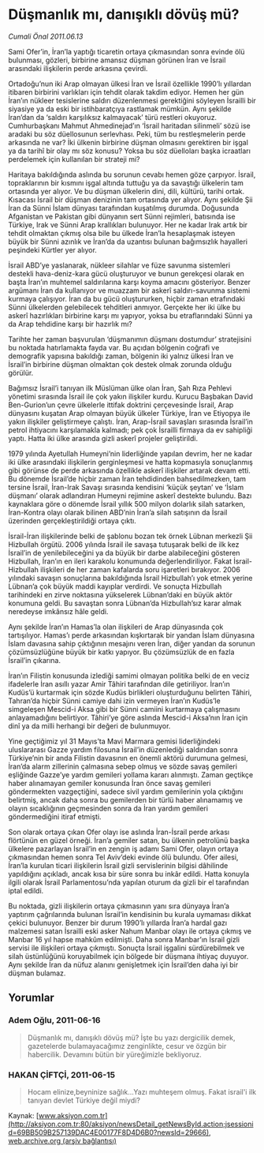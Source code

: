 # Düşmanlık mı, danışıklı dövüş mü?

*Cumali Önal 2011.06.13*

<font class="agenda2NewsSpot">
 Sami Ofer’in, İran’la yaptığı ticaretin ortaya çıkmasından sonra evinde ölü bulunması, gözleri, birbirine amansız düşman görünen İran ve İsrail arasındaki ilişkilerin perde arkasına çevirdi.
</font>
<font class="newsDetail">
 <p>
  <p class="MsoNormal">
   Ortadoğu’nun iki Arap olmayan ülkesi İran ve İsrail özellikle 1990’lı yıllardan itibaren birbirini varlıkları için tehdit olarak takdim ediyor. Hemen her gün İran’ın nükleer tesislerine saldırı düzenlenmesi gerektiğini söyleyen İsrailli bir siyasiye ya da eski bir istihbaratçıya rastlamak mümkün. Aynı şekilde İran’dan da ‘saldırı karşılıksız kalmayacak’ türü restleri okuyoruz. Cumhurbaşkanı Mahmut Ahmedinejad’ın ‘İsrail haritadan silinmeli’ sözü ise aradaki bu söz düellosunun serlevhası. Peki, tüm bu restleşmelerin perde arkasında ne var? İki ülkenin birbirine düşman olmasını gerektiren bir işgal ya da tarihî bir olay mı söz konusu? Yoksa bu söz düelloları başka icraatları perdelemek için kullanılan bir strateji mi?
  </p>
  <p class="MsoNormal">
   Haritaya bakıldığında aslında bu sorunun cevabı hemen göze çarpıyor. İsrail, topraklarının bir kısmını işgal altında tuttuğu ya da savaştığı ülkelerin tam ortasında yer alıyor. Ve bu düşman ülkelerin dini, dili, kültürü, tarihi ortak. Kısacası İsrail bir düşman denizinin tam ortasında yer alıyor. Aynı şekilde Şii İran da Sünni İslam dünyası tarafından kuşatılmış durumda. Doğusunda Afganistan ve Pakistan gibi dünyanın sert Sünni rejimleri, batısında ise Türkiye, Irak ve Sünni Arap krallıkları bulunuyor. Her ne kadar Irak artık bir tehdit olmaktan çıkmış olsa bile bu ülkede İran’la hesaplaşmak isteyen büyük bir Sünni azınlık ve İran’da da uzantısı bulunan bağımsızlık hayalleri peşindeki Kürtler yer alıyor.
  </p>
  <p class="MsoNormal">
   İsrail ABD’ye yaslanarak, nükleer silahlar ve füze savunma sistemleri destekli hava-deniz-kara gücü oluşturuyor ve bunun gerekçesi olarak en başta İran’ın muhtemel saldırılarına karşı koyma amacını gösteriyor. Benzer argümanı İran da kullanıyor ve muazzam bir askerî saldırı-savunma sistemi kurmaya çalışıyor. İran da bu gücü oluştururken, hiçbir zaman etrafındaki Sünni ülkelerden gelebilecek tehditleri anmıyor. Gerçekte her iki ülke bu askerî hazırlıkları birbirine karşı mı yapıyor, yoksa bu etraflarındaki Sünni ya da Arap tehdidine karşı bir hazırlık mı?
  </p>
  <p class="MsoNormal">
   Tarihte her zaman başvurulan ‘düşmanımın düşmanı dostumdur’ stratejisini bu noktada hatırlamakta fayda var. Bu açıdan bölgenin coğrafi ve demografik yapısına bakıldığı zaman, bölgenin iki yalnız ülkesi İran ve İsrail’in birbirine düşman olmaktan çok destek olmak zorunda olduğu görülür.
  </p>
  <p class="MsoNormal">
   Bağımsız İsrail’i tanıyan ilk Müslüman ülke olan İran, Şah Rıza Pehlevi yönetimi sırasında İsrail ile çok yakın ilişkiler kurdu. Kurucu Başbakan David Ben-Gurion’un çevre ülkelerle ittifak doktrini çerçevesinde İsrail, Arap dünyasını kuşatan Arap olmayan büyük ülkeler Türkiye, İran ve Etiyopya ile yakın ilişkiler geliştirmeye çalıştı. İran, Arap-İsrail savaşları sırasında İsrail’in petrol ihtiyacını karşılamakla kalmadı; pek çok İsrailli firmaya da ev sahipliği yaptı. Hatta iki ülke arasında gizli askerî projeler geliştirildi.
  </p>
  <p class="MsoNormal">
   1979 yılında Ayetullah Humeyni’nin liderliğinde yapılan devrim, her ne kadar iki ülke arasındaki ilişkilerin gerginleşmesi ve hatta kopmasıyla sonuçlanmış gibi görünse de perde arkasında özellikle askerî ilişkiler artarak devam etti. Bu dönemde İsrail’de hiçbir zaman İran tehdidinden bahsedilmezken, tam tersine İsrail, İran-Irak Savaşı sırasında kendisini ‘küçük şeytan’ ve ‘İslam düşmanı’ olarak adlandıran Humeyni rejimine askerî destekte bulundu. Bazı kaynaklara göre o dönemde İsrail yıllık 500 milyon dolarlık silah satarken, İran-Kontra olayı olarak bilinen ABD’nin İran’a silah satışının da İsrail üzerinden gerçekleştirildiği ortaya çıktı.
  </p>
  <p class="MsoNormal">
   İsrail-İran ilişkilerinde belki de şablonu bozan tek örnek Lübnan merkezli Şii Hizbullah örgütü. 2006 yılında İsrail ile savaşa tutuşarak belki de ilk kez İsrail’in de yenilebileceğini ya da büyük bir darbe alabileceğini gösteren Hizbullah, İran’ın en ileri karakolu konumunda değerlendiriliyor. Fakat İsrail-Hizbullah ilişkileri de her zaman kafalarda soru işaretleri bırakıyor. 2006 yılındaki savaşın sonuçlarına bakıldığında İsrail Hizbullah’ı yok etmek yerine Lübnan’a çok büyük maddi kayıplar verdirdi. Ve sonuçta Hizbullah tarihindeki en zirve noktasına yükselerek Lübnan’daki en büyük aktör konumuna geldi. Bu savaştan sonra Lübnan’da Hizbullah’sız karar almak neredeyse imkânsız hâle geldi.
  </p>
  <p class="MsoNormal">
   Aynı şekilde İran’ın Hamas’la olan ilişkileri de Arap dünyasında çok tartışılıyor. Hamas’ı perde arkasından kışkırtarak bir yandan İslam dünyasına İslam davasına sahip çıktığının mesajını veren İran, diğer yandan da sorunun çözümsüzlüğüne büyük bir katkı yapıyor. Bu çözümsüzlük de en fazla İsrail’in çıkarına.
  </p>
  <p class="MsoNormal">
   İran’ın Filistin konusunda izlediği samimi olmayan politika belki de en veciz ifadelerle İran asıllı yazar Amir Tâhiri tarafından dile getiriliyor. İran’ın Kudüs’ü kurtarmak için sözde Kudüs birlikleri oluşturduğunu belirten Tâhiri, Tahran’da hiçbir Sünni camiye dahi izin vermeyen İran’ın Kudüs’le simgeleşen Mescid-i Aksa gibi bir Sünni camiini kurtarmaya çalışmasını anlayamadığını belirtiyor. Tâhiri’ye göre aslında Mescid-i Aksa’nın İran için dinî ya da milli herhangi bir değeri de bulunmuyor.
  </p>
  <p class="MsoNormal">
   Yine geçtiğimiz yıl 31 Mayıs’ta Mavi Marmara gemisi liderliğindeki uluslararası Gazze yardım filosuna İsrail’in düzenlediği saldırıdan sonra Türkiye’nin bir anda Filistin davasının en önemli aktörü durumuna gelmesi, İran’da alarm zillerinin çalmasına sebep olmuş ve sözde savaş gemileri eşliğinde Gazze’ye yardım gemileri yollama kararı alınmıştı. Zaman geçtikçe haber alınamayan gemiler konusunda İran önce savaş gemileri göndermekten vazgeçtiğini, sadece sivil yardım gemilerinin yola çıktığını belirtmiş, ancak daha sonra bu gemilerden bir türlü haber alınamamış ve olayın sıcaklığının geçmesinden sonra da İran yardım gemileri göndermediğini itiraf etmişti.
  </p>
  <p class="MsoNormal">
   Son olarak ortaya çıkan Ofer olayı ise aslında İran-İsrail perde arkası flörtünün en güzel örneği. İran’a gemiler satan, bu ülkenin petrolünü başka ülkelere pazarlayan İsrail’in en zengin iş adamı Sami Ofer, olayın ortaya çıkmasından hemen sonra Tel Aviv’deki evinde ölü bulundu. Ofer ailesi, İran’la kurulan ticari ilişkilerin İsrail gizli servislerinin bilgisi dâhilinde yapıldığını açıkladı, ancak kısa bir süre sonra bu inkâr edildi. Hatta konuyla ilgili olarak İsrail Parlamentosu’nda yapılan oturum da gizli bir el tarafından iptal edildi.
  </p>
  <p class="MsoNormal">
   Bu noktada, gizli ilişkilerin ortaya çıkmasının yanı sıra dünyaya İran’a yaptırım çağrılarında bulunan İsrail’in kendisinin bu kurala uymaması dikkat çekici bulunuyor. Benzer bir durum 1990’lı yıllarda İran’a hardal gazı malzemesi satan İsrailli eski asker Nahum Manbar olayı ile ortaya çıkmış ve Manbar 16 yıl hapse mahkûm edilmişti. Daha sonra Manbar’ın İsrail gizli servisi ile ilişkileri ortaya çıkmıştı. Sonuçta İsrail işgalini sürdürebilmek ve silah üstünlüğünü koruyabilmek için bölgede bir düşmana ihtiyaç duyuyor. Aynı şekilde İran da nüfuz alanını genişletmek için İsrail’den daha iyi bir düşman bulamaz.
  </p>
  <p class="MsoNormal">
  </p>
 </p>
</font>

## Yorumlar

### Adem Oğlu, 2011-06-16
> Düşmanlık mı, danışıklı dövüş mü? İşte bu yazı dergicilik demek, gazetelerde bulamayacağımız zenginlikte, cesur ve özgün bir habercilik. Devamını bütün bir yüreğimizle bekliyoruz.

### HAKAN ÇİFTÇİ, 2011-06-15
> Hocam elinize,beyninize sağlık...Yazı muhteşem olmuş. Fakat israil'i ilk tanıyan devlet Türkiye değil miydi?

Kaynak: [www.aksiyon.com.tr](http://aksiyon.com.tr:80/aksiyon/newsDetail_getNewsById.action;jsessionid=69BB509B257139DAC4E00177F8D4D6B0?newsId=29666), [web.archive.org (arşiv bağlantısı)](http://web.archive.org/web/20110619020807/http://aksiyon.com.tr:80/aksiyon/newsDetail_getNewsById.action;jsessionid=69BB509B257139DAC4E00177F8D4D6B0?newsId=29666)
